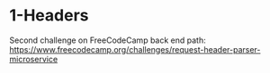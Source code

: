 # 1-Headers
Second challenge on FreeCodeCamp back end path: https://www.freecodecamp.org/challenges/request-header-parser-microservice
